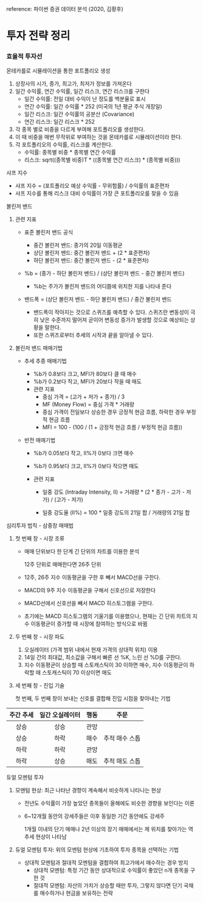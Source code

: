 reference: 파이썬 증권 데이터 분석 (2020, 김황후)

# 투자 전략 정리

### 효율적 투자선

몬테카를로 시뮬레이션을 통한 포트폴리오 생성

1. 상장사의 시가, 종가, 최고가, 최저가 정보를 가져온다
2. 일간 수익률, 연간 수익률, 일간 리스크, 연간 리스크를 구한다
   - 일간 수익률: 전일 대비 수익이 난 정도를 백분율로 표시
   - 연간 수익률: 일간 수익률 * 252 (미국의 1년 평균 주식 개장일)
   - 일간 리스크: 일간 수익률의 공분산 (Covariance)
   - 연간 리스크: 일간 리스크 * 252
3. 각 종목 별로 비중을 다르게 부여해 포트폴리오를 생성한다. 
4. 이 때 비중을 매번 무작위로 부여하는 것을 몬테카를로 시뮬레이션이라 한다. 
5. 각 포트폴리오의 수익률, 리스크를 계산한다. 
   - 수익률: 종목별 비중 * 종목별 연간 수익률
   - 리스크: sqrt((종목별 비중)T * ((종목별 연간 리스크) * (종목별 비중)))



샤프 지수

- 샤프 지수 = (포트폴리오 예상 수익률 - 무위험률) / 수익률의 표준편차
- 샤프 지수를 통해 리스크 대비 수익률이 가장 큰 포트폴리오를 찾을 수 있음



볼린저 밴드

1. 관련 지표
   - 표준 볼린저 밴드 공식
     - 중간 볼린저 밴드: 종가의 20일 이동평균
     - 상단 볼린저 밴드: 중간 볼린저 밴드 + (2 * 표준편차)
     - 하단 볼린저 밴드: 중간 볼린저 밴드 - (2 * 표준편차)

   - %b = (종가 - 하단 볼린저 밴드) / (상단 볼린저 밴드 - 중간 볼린저 밴드)
     - %b는 주가가 볼린저 밴드의 어디쯤에 위치한 지를 나타내 준다

   - 밴드폭 = (상단 볼린저 밴드 - 하단 볼린저 밴드) / 중간 볼린저 밴드
     - 밴드폭이 작아지는 것으로 스퀴즈를 예측할 수 있다. 스퀴즈란 변동성이 극히 낮은 수준까지 떨어져 곧이어 변동성 증가가 발생할 것으로 예상되는 상황을 말한다. 
     - 또한 스퀴즈로부터 추세의 시작과 끝을 알아낼 수 있다. 

2. 볼린저 밴드 매매기법

   - 추세 추종 매매기법

     - %b가 0.8보다 크고, MFI가 80보다 클 때 매수
     - %b가 0.2보다 작고, MFI가 20보다 작을 때 매도
     - 관련 지표
       - 중심 가격 = (고가 + 저가 + 종가) / 3
       - MF (Money Flow) = 중심 가격 * 거래량
       - 중심 가격이 전일보다 상승한 경우 긍정적 현금 흐름, 하락한 경우 부정적 현금 흐름
       - MFI = 100 - (100 / (1 + 긍정적 현금 흐름 / 부정적 현금 흐름))

   - 반전 매매기법

     - %b가 0.05보다 작고, II%가 0보다 크면 매수

     - %b가 0.95보다 크고, II%가 0보다 작으면 매도

     - 관련 지표

       - 일중 강도 (Intraday Intensity, II) = 거래량 * (2 * 종가 - 고가 - 저가) / (고가 - 저가)

       - 일중 강도율 (II%) = 100 * 일중 강도의 21일 합 / 거래량의 21일 합

         

심리투자 법칙 - 삼중창 매매법

1. 첫 번째 창 - 시장 조류

   - 매매 단위보다 한 단계 긴 단위의 차트를 이용한 분석

     12주 단위로 매매한다면 26주 단위

   - 12주, 26주 지수 이동평균을 구한 후 빼서 MACD선을 구한다. 

   - MACD의 9주 지수 이동평균을 구해서 신호선으로 저장한다

   - MACD선에서 신호선을 빼서 MACD 히스토그램을 구한다. 

   - 초기에는 MACD 히스토그램의 기울기를 이용했으나, 현재는 긴 단위 차트의 지수 이동평균이 증가할 때 시장에 참여하는 방식으로 바뀜

2. 두 번째 창 - 시장 파도

   1. 오실레이터 (가격 범위 내에서 현재 가격의 상대적 위치) 이용
   2. 14일 간의 최대값, 최소값을 구해서 빠른 선 %K, 느린 선 %D를 구한다. 
   3. 지수 이동평균이 상승할 때 스토캐스틱이 30 이하면 매수, 지수 이동평균이 하락할 때 스토캐스틱이 70 이상이면 매도

3. 세 번째 창 - 진입 기술

   첫 번째, 두 번째 창이 보내는 신호를 결합해 진입 시점을 찾아내는 기법

| 주간 추세 | 일간 오실레이터 | 행동 |      주문      |
| :-------: | :-------------: | :--: | :------------: |
|   상승    |      상승       | 관망 |                |
|   상승    |      하락       | 매수 | 추적 매수 스톱 |
|   하락    |      하락       | 관망 |                |
|   하락    |      상승       | 매도 | 추적 매도 스톱 |



듀얼 모멘텀 투자

1. 모멘텀 현상: 최근 나타난 경향이 계속해서 비슷하게 나타나는 현상

   - 전년도 수익률이 가장 높았던 종목들이 올해에도 비슷한 경향을 보인다는 이론

   - 6~12개월 동안의 강세주들은 이후 동일한 기간 동안에도 강세주

     1개월 이내의 단기 매매나 2년 이상의 장기 매매에서는 제 위치를 찾아가는 역추세 현상이 나타남

2. 듀얼 모멘텀 투자: 위의 모멘텀 현상에 기초하여 투자 종목을 선택하는 기법

   - 상대적 모멘텀과 절대적 모멘텀을 결합하여 최고가에서 매수하는 경우 방지
     - 상대적 모멘텀: 특정 기간 동안 상대적으로 수익률이 좋았던 n개 종목을 구한 것
     - 절대적 모멘텀: 자산의 가치가 상승할 때만 투자, 그렇지 않다면 단기 국채를 매수하거나 현금을 보유하는 전략

